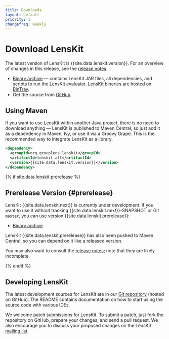 ```yaml
---
title: Downloads
layout: default
priority: 1
changefreq: weekly
---
```


# Download LensKit

[release notes]: /releases/lenskit-{{site.data.lenskit.version}}.html

The latest version of LensKit is {{site.data.lenskit.version}}.  For an
overview of changes in this release, see the
[release notes][].

[bin.zip]: {{site.data.lenskit.downloadUrl}}/lenskit-{{site.data.lenskit.version}}.zip
[bin.tgz]: {{site.data.lenskit.downloadUrl}}/lenskit-{{site.data.lenskit.version}}.tar.gz
[source]: https://github.com/lenskit/lenskit/releases/tag/lenskit-{{site.data.lenskit.version}}
[BinTray]: https://bintray.com/lenskit/lenskit-releases/lenskit/{{site.data.lenskit.version}}/view

- [Binary archive][bin.zip] —
  contains LensKit JAR files, all dependencies, and scripts to run the LensKit
  evaluator.  LensKit binaries are hosted on [BinTray][].
- Get the source from [GitHub][source].

## Using Maven

If you  want to use LensKit  within another Java project,  there is no
need to download anything — LensKit  is published to Maven Central, so
just add  it as a  dependency in  Maven, Ivy, or  use it via  a Groovy
Grape.  This is the recommended way to integrate LensKit as a library.

~~~xml
<dependency>
  <groupId>org.grouplens.lenskit</groupId>
  <artifactId>lenskit-all</artifactId>
  <version>{{site.data.lenskit.version}}</version>
</dependency>
~~~

{% if site.data.lenskit.prerelease %}
## Prerelease Version {#prerelease}

LensKit {{site.data.lenskit.next}} is currently under development.  If you want to use it without tracking {{site.data.lenskit.next}}-SNAPSHOT or Git `master`, you can use version {{site.data.lenskit.prerelease}}:

[beta.bin.zip]: {{site.data.lenskit.preDownloadUrl}}/lenskit-{{site.data.lenskit.prerelease}}.zip
[beta.bin.tgz]: {{site.data.lenskit.preDownloadUrl}}/lenskit-{{site.data.lenskit.prerelease}}.tar.gz

- [Binary archive][beta.bin.zip]

LensKit {{site.data.lenskit.prerelease}} has also been pushed to Maven Central, so you can depend on it like a released version.

You may also want to consult the [release notes](../releases/lenskit-{{site.data.lenskit.next}}); note that they are likely incomplete.

{% endif %}

## Developing LensKit

[GH]: https://github.com/grouplens/lenskit
[ML]: https://wwws.cs.umn.edu/mm-cs/listinfo/lenskit

The latest development sources for LensKit are in our
[Git repository][GH] (hosted on GitHub).  The README contains
documentation on how to start using the source code with various IDEs.

We welcome patch submissions for LensKit. To submit a patch, just fork
the repository on GitHub, prepare your changes, and send a pull
request.  We also encourage you to discuss your proposed changes on the
LensKit [mailing list][ml].
